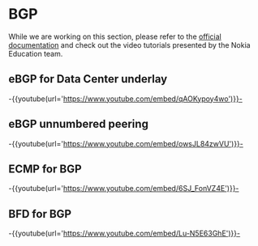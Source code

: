 # BGP

While we are working on this section, please refer to the [official documentation][bgp-docs] and check out the video tutorials presented by the Nokia Education team.

[bgp-docs]: https://documentation.nokia.com/srlinux/24-10/books/routing-protocols/bgp.html

## eBGP for Data Center underlay

-{{youtube(url='https://www.youtube.com/embed/qAOKypoy4wo')}}-

## eBGP unnumbered peering

-{{youtube(url='https://www.youtube.com/embed/owsJL84zwVU')}}-

## ECMP for BGP

-{{youtube(url='https://www.youtube.com/embed/6SJ_FonVZ4E')}}-

## BFD for BGP

-{{youtube(url='https://www.youtube.com/embed/Lu-N5E63GhE')}}-
